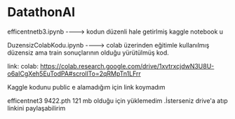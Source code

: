 # DatathonAI
efficentnetb3.ipynb ----> kodun düzenli hale getirlmiş kaggle notebook u 

DuzensizColabKodu.ipynb ----> colab üzerinden  eğitimle kullanılmış düzensiz ama train sonuçlarının olduğu yürütülmüş kod.

link:
colab: https://colab.research.google.com/drive/1xvtrxcjdwN3U8U-o6aICgXeh5EuTodPA#scrollTo=2qRMpTn1LFrr 

Kaggle kodunu public e alamadığım için link koymadım 

efficentnet3 9422.pth 121 mb olduğu için yüklemedim .İsterseniz drive'a atıp linkini paylaşabilirim

